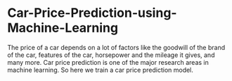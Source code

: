 # Car-Price-Prediction-using-Machine-Learning
The price of a car depends on a lot of factors like the goodwill of the brand of the car, features of the car, horsepower and the mileage it gives, and many more. Car price prediction is one of the major research areas in machine learning. So here we train a car price prediction model.
